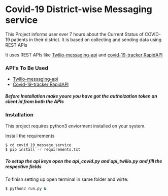 # Covid-19 District-wise Messaging service

This Project informs user ever 7 hours about the Current Status of COVID-19 patients in their district.
It is based on collecting and sending data using REST APIs


It uses REST APIs like [Twilio-messaging-api](https://www.twilio.com/) and [covid-19-tracker RapidAPI](https://rapidapi.com/spamakashrajtech/api/corona-virus-world-and-india-data/)



### API's To Be Used
* [Twilio-messaging-api](https://www.twilio.com/)
* [Covid-19-tracker RapidAPI](https://rapidapi.com/spamakashrajtech/api/corona-virus-world-and-india-data/)

##### Before Installation make youre you have got the authoization token an client id from both the APIs
###

### Installation

This project requires python3 enviorment installed on your system.

Install the requirements

```sh
$ cd covid_19_message_service
$ pip install -r requirements.txt
```
##### To setup the api keys open the api_covid.py and api_twilio.py and fill the respective fields
To finish setting up open terminal in same folder and wirte:
```sh
$ python3 run.py &
```

###




